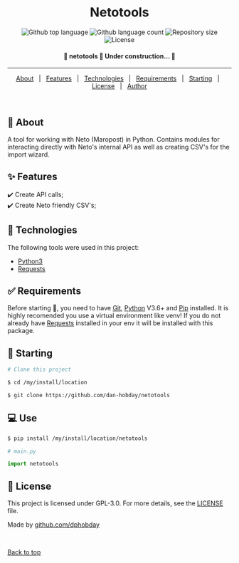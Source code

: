 <h1 align="center">Netotools</h1>

<p align="center">
  <img alt="Github top language" src="https://img.shields.io/github/languages/top/dan-hobday/netotools?color=56BEB8">

  <img alt="Github language count" src="https://img.shields.io/github/languages/count/dan-hobday/netotools?color=56BEB8">

  <img alt="Repository size" src="https://img.shields.io/github/repo-size/dan-hobday/netotools?color=56BEB8">

  <img alt="License" src="https://img.shields.io/github/license/dan-hobday/netotools?color=56BEB8">

</p>

<!-- Status -->

 <h4 align="center"> 
	🚧  netotools 🚀 Under construction...  🚧
</h4> 

<hr>

<p align="center">
  <a href="#dart-about">About</a> &#xa0; | &#xa0; 
  <a href="#sparkles-features">Features</a> &#xa0; | &#xa0;
  <a href="#rocket-technologies">Technologies</a> &#xa0; | &#xa0;
  <a href="#white_check_mark-requirements">Requirements</a> &#xa0; | &#xa0;
  <a href="#checkered_flag-starting">Starting</a> &#xa0; | &#xa0;
  <a href="#memo-license">License</a> &#xa0; | &#xa0;
  <a href="https://github.com/dan-hobday" target="_blank">Author</a>
</p>

<br>

## :dart: About ##

A tool for working with Neto (Maropost) in Python. Contains modules for interacting directly with Neto's internal API as well as creating CSV's for the import wizard.  

## :sparkles: Features ##

:heavy_check_mark: Create API calls;\
:heavy_check_mark: Create Neto friendly CSV's;

## :rocket: Technologies ##

The following tools were used in this project:

- [Python3](https://python.org/)
- [Requests](https://pypi.org/project/requests/)

## :white_check_mark: Requirements ##

Before starting :checkered_flag:, you need to have [Git](https://git-scm.com), [Python](https://python.org/) V3.6+ and [Pip](https://pypi.org/project/Jinja2/) installed. It is highly recomended you use a virtual environment like venv! If you do not already have [Requests](https://pypi.org/project/requests/) installed in your env it will be installed with this package.

## :checkered_flag: Starting ##

```bash
# Clone this project

$ cd /my/install/location

$ git clone https://github.com/dan-hobday/netotools
```
## :computer: Use ##
```bash
$ pip install /my/install/location/netotools
```

``` python
# main.py

import netotools
```

## :memo: License ##

This project is licensed under GPL-3.0. For more details, see the [LICENSE](LICENSE) file.


Made by <a href="https://github.com/dphobday" target="_blank">github.com/dphobday</a>

&#xa0;

<a href="#top">Back to top</a>
